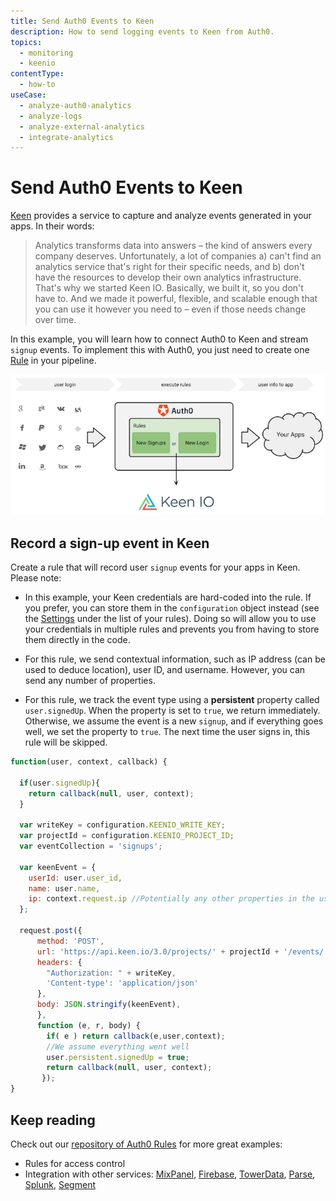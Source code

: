 ```yaml
---
title: Send Auth0 Events to Keen
description: How to send logging events to Keen from Auth0.
topics:
  - monitoring
  - keenio
contentType:
  - how-to
useCase:
  - analyze-auth0-analytics
  - analyze-logs
  - analyze-external-analytics
  - integrate-analytics
---
```

# Send Auth0 Events to Keen

[Keen](http://keen.io) provides a service to capture and analyze events generated in your apps. In their words:

> Analytics transforms data into answers – the kind of answers every company deserves. Unfortunately, a lot of companies a) can't find an analytics service that's right for their specific needs, and b) don't have the resources to develop their own analytics infrastructure. That's why we started Keen IO. Basically, we built it, so you don't have to. And we made it powerful, flexible, and scalable enough that you can use it however you need to – even if those needs change over time.

In this example, you will learn how to connect Auth0 to Keen and stream `signup` events. To implement this with Auth0, you just need to create one [Rule](/rule) in your pipeline.

![Keen IO Dataflow](/media/articles/tutorials/keen-io-dataflow.png)

## Record a sign-up event in Keen

Create a rule that will record user `signup` events for your apps in Keen. Please note:

* In this example, your Keen credentials are hard-coded into the rule. If you prefer, you can store them in the `configuration` object instead (see the [Settings](${manage_url}/#/rules) under the list of your rules). Doing so will allow you to use your credentials in multiple rules and prevents you from having to store them directly in the code.

* For this rule, we send contextual information, such as IP address (can be used to deduce location), user ID, and username. However, you can send any number of properties.

* For this rule, we track the event type using a __persistent__ property called `user.signedUp`. When the property is set to `true`, we return immediately. Otherwise, we assume the event is a new `signup`, and if everything goes well, we set the property to `true`. The next time the user signs in, this rule will be skipped.


```js
function(user, context, callback) {

  if(user.signedUp){
    return callback(null, user, context);
  }

  var writeKey = configuration.KEENIO_WRITE_KEY;
  var projectId = configuration.KEENIO_PROJECT_ID;
  var eventCollection = 'signups';

  var keenEvent = {
    userId: user.user_id,
    name: user.name,
    ip: context.request.ip //Potentially any other properties in the user profile/context
  };

  request.post({
      method: 'POST',
      url: 'https://api.keen.io/3.0/projects/' + projectId + '/events/' + eventCollection,
      headers: {
        "Authorization: " + writeKey,
        'Content-type': 'application/json'
      },
      body: JSON.stringify(keenEvent),
      }, 
      function (e, r, body) {
        if( e ) return callback(e,user,context);
        //We assume everything went well
        user.persistent.signedUp = true;
        return callback(null, user, context);
       });
}
```

## Keep reading
Check out our [repository of Auth0 Rules](https://github.com/auth0/rules) for more great examples:

* Rules for access control
* Integration with other services: [MixPanel](http://mixpanel.com), [Firebase](http://firebase.com), [TowerData](https://www.towerdata.com/email-intelligence/email-enhancement), [Parse](http://parse.com), [Splunk](https://www.splunk.com), [Segment](https://segment.com/)

